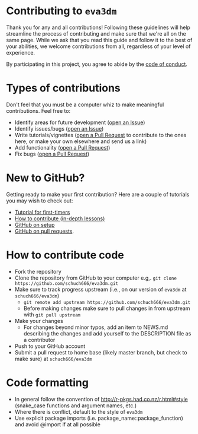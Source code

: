# Contributing to `eva3dm`

Thank you for any and all contributions! Following these guidelines will help streamline the process of contributing and make sure that we're all on the same page. While we ask that you read this guide and follow it to the best of your abilities, we welcome contributions from all, regardless of your level of experience.

By participating in this project, you agree to abide by the [code of conduct](https://github.com/schuch666/eva3dm/blob/JOSS/CODE_OF_CONDUCT.md).



# Types of contributions

Don't feel that you must be a computer whiz to make meaningful contributions. Feel free to:

- Identify areas for future development ([open an Issue](https://github.com/schuch666/eva3dm/issues))
- Identify issues/bugs ([open an Issue](https://github.com/schuch666/eva3dm/issues))
- Write tutorials/vignettes ([open a Pull Request](https://github.com/schuch666/eva3dm/pulls) to contribute to the ones here, or make your own elsewhere and send us a link)
- Add functionality ([open a Pull Request](https://github.com/schuch666/eva3dm/pulls))
- Fix bugs ([open a Pull Request](https://github.com/schuch666/eva3dm/pulls))

# New to GitHub?

Getting ready to make your first contribution? Here are a couple of tutorials you may wish to check out:

- [Tutorial for first-timers](https://github.com/Roshanjossey/first-contributions)
- [How to contribute (in-depth lessons)](https://egghead.io/series/how-to-contribute-to-an-open-source-project-on-github)
- [GitHub on setup](https://help.github.com/articles/set-up-git)
- [GitHub on pull requests](https://help.github.com/articles/using-pull-requests/).


# How to contribute code

- Fork the repository
- Clone the repository from GitHub to your computer e.g,. `git clone https://github.com/schuch666/eva3dm.git`
- Make sure to track progress upstream (i.e., on our version of `eva3dm` at `schuch666/eva3dm`)
  - `git remote add upstream https://github.com/schuch666/eva3dm.git`
  - Before making changes make sure to pull changes in from upstream with `git pull upstream`
- Make your changes
  - For changes beyond minor typos, add an item to NEWS.md describing the changes and add yourself to the DESCRIPTION file as a contributor
- Push to your GitHub account
- Submit a pull request to home base (likely master branch, but check to make sure) at `schuch666/eva3dm`

# Code formatting

- In general follow the convention of <http://r-pkgs.had.co.nz/r.html#style> (snake_case functions and argument names, etc.)
- Where there is conflict, default to the style of `eva3dm`
- Use explicit package imports (i.e. package_name::package_function) and avoid @import if at all possible
